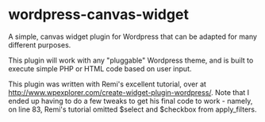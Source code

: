 wordpress-canvas-widget
=======================

A simple, canvas widget plugin for Wordpress that can be adapted for many different purposes.

This plugin will work with any "pluggable" Wordpress theme, and is built to execute simple PHP or HTML code based on user input.

This plugin was written with Remi's excellent tutorial, over at http://www.wpexplorer.com/create-widget-plugin-wordpress/. Note that I ended up having to do a few tweaks to get his final code to work - namely, on line 83, Remi's tutorial omitted $select and $checkbox from apply_filters.
